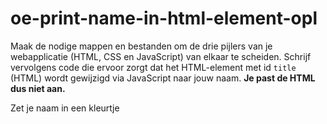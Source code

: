 # oe-print-name-in-html-element-opl

Maak de nodige mappen en bestanden om de drie pijlers van je webapplicatie (HTML, CSS en JavaScript) van elkaar te scheiden.
Schrijf vervolgens code die ervoor zorgt dat het HTML-element met id `title` (HTML) wordt gewijzigd via JavaScript naar jouw naam. **Je past de HTML dus niet aan.**

Zet je naam in een kleurtje